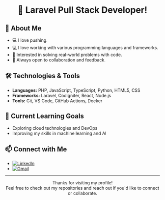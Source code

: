 <div align="center">

# 👋 Laravel Pull Stack Developer!

</div>


## 🚀 About Me

- 💻 I love pushing.
- 💻 I love working with various programming languages and frameworks.
- 🎯 Interested in solving real-world problems with code.
- 🤝 Always open to collaboration and feedback.

## 🛠️ Technologies & Tools

- **Languages:** PHP, JavaScript, TypeScript, Python, HTML5, CSS
- **Frameworks:** Laravel, Codigniter, React, Node.js
- **Tools:** Git, VS Code, GitHub Actions, Docker

## 🌱 Current Learning Goals

- Exploring cloud technologies and DevOps
- Improving my skills in machine learning and AI

## 📫 Connect with Me

- [![LinkedIn](https://img.shields.io/badge/LinkedIn-blue?logo=linkedin&style=flat-square)](https://www.linkedin.com/in/sherz12r)
- [![Gmail](https://img.shields.io/badge/Email-D14836?logo=gmail&logoColor=white&style=flat-square)](mailto:sherz12r@gmail.com)

---

<div align="center">

Thanks for visiting my profile!  
Feel free to check out my repositories and reach out if you'd like to connect or collaborate.

</div>
